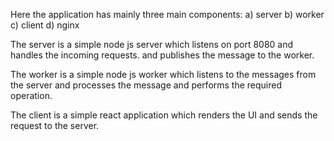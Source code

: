 Here the application has mainly three main components:
a) server
b) worker
c) client
d) nginx

The server is a simple node js server which listens on port 8080 and handles the incoming requests. and publishes the message to the worker.

The worker is a simple node js worker which listens to the messages from the server and processes the message and performs the required operation.

The client is a simple react application which renders the UI and sends the request to the server.
